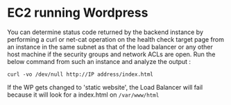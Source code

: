 # EC2 running Wordpress

You can determine status code returned by the backend instance by performing a curl or net-cat operation on the health check target page from an instance in the same subnet as that of the load balancer or any other host machine if the security groups and network ACLs are open. Run the below command from such an instance and analyze the output :

`curl -vo /dev/null http://IP address/index.html`

If the WP gets changed to 'static website', the Load Balancer will fail because it will look for a index.html on `/var/www/html`
